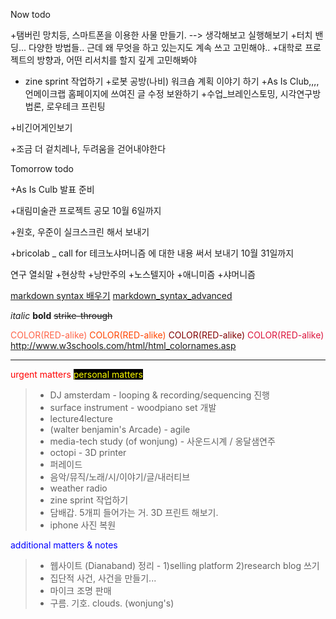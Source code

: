 



Now todo

+탬버린 망치등, 스마트폰을 이용한 사물 만들기. --> 생각해보고 실행해보기
+터치 밴딩... 다양한 방법들.. 근데 왜 무엇을 하고 있는지도 계속 쓰고 고민해야..
+대학로 프로젝트의 방향과, 어떤 리서치를 할지 깊게 고민해봐야
+ zine sprint 작업하기
+로봇 공방(나비) 워크숍 계획 이야기 하기 
+As Is Club,,,, 언메이크랩 홈페이지에 쓰여진 글 수정 보완하기
+수업_브레인스토밍, 시각연구방법론, 로우테크 프린팅

+비긴어게인보기

+조금 더 겉치레나, 두려움을 걷어내야한다

Tomorrow todo

+As Is Culb 발표 준비

+대림미술관 프로젝트 공모 
10월 6일까지 

+원호, 우준이 실크스크린 해서 보내기

+bricolab _ call for 테크노샤머니즘 에 대한 내용 써서 보내기 
   10월 31일까지 




연구 열쇠말
+현상학
+낭만주의
+노스텔지아
+애니미즘
+샤머니즘



[markdown syntax 배우기](http://dynalon.github.io/mdwiki/#!quickstart.md)
[markdown_syntax_advanced](http://daringfireball.net/projects/markdown/syntax)

*italic*
**bold**
~~strike-through~~

<span style="color:tomato">COLOR(RED-alike)</span>
<span style="color:orangered">COLOR(RED-alike)</span>
<span style="color:maroon">COLOR(RED-alike)</span>
<span style="color:crimson">COLOR(RED-alike)</span>
<http://www.w3schools.com/html/html_colornames.asp>

- - - -

<span style="color:red">
urgent matters</span>




<span style="color:yellow; background-color:black">
personal matters
</span>

> * DJ amsterdam - looping & recording/sequencing 진행
> * surface instrument - woodpiano set 개발
> * lecture4lecture
> * (walter benjamin's Arcade) - agile
> * media-tech study (of wonjung) - 사운드시계 / 옹달샘연주
> * octopi - 3D printer
> * 퍼레이드
> * 음악/뮤직/노래/시/이야기/글/내러티브
> * weather radio
> * zine sprint 작업하기
> * 담배갑. 5개피 들어가는 거. 3D 프린트 해보기.
> * iphone 사진 복원

<span style="color:blue">
additional matters & notes
</span>

> * 웹사이트 (Dianaband) 정리 - 1)selling platform 2)research blog 쓰기
> * 집단적 사건, 사건을 만들기...
> * 마이크 조명 판매
> * 구름. 기호. clouds. (wonjung's)
